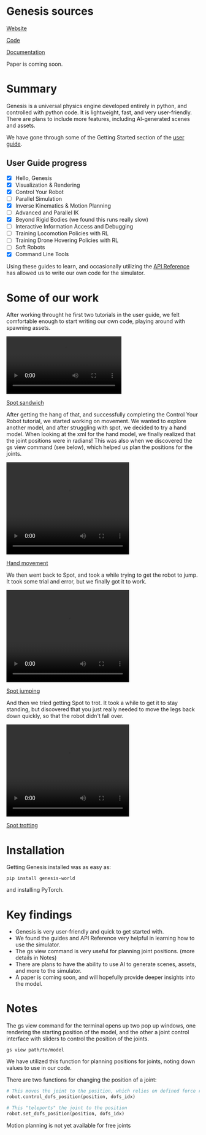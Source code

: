 # Genesis sources
[Website](https://genesis-embodied-ai.github.io/)

[Code](https://github.com/Genesis-Embodied-AI/Genesis)

[Documentation](https://genesis-world.readthedocs.io/en/latest/)

Paper is coming soon.

# Summary
Genesis is a universal physics engine developed entirely in python, and controlled with python code. It is lightweight, fast, and very user-friendly. There are plans to include more features, including AI-generated scenes and assets.

We have gone through some of the Getting Started section of the [user guide](https://genesis-world.readthedocs.io/en/latest/user_guide/index.html).

## User Guide progress
- [x] Hello, Genesis
- [x] Visualization & Rendering
- [x] Control Your Robot
- [ ] Parallel Simulation
- [x] Inverse Kinematics & Motion Planning
- [ ] Advanced and Parallel IK
- [x] Beyond Rigid Bodies (we found this runs really slow)
- [ ] Interactive Information Access and Debugging
- [ ] Training Locomotion Policies with RL
- [ ] Training Drone Hovering Policies with RL
- [ ] Soft Robots
- [x] Command Line Tools

Using these guides to learn, and occasionally utilizing the [API Reference](https://genesis-world.readthedocs.io/en/latest/api_reference/index.html) has allowed us to write our own code for the simulator.

# Some of our work
After working throught he first two tutorials in the user guide, we felt comfortable enough to start writing our own code, playing around with spawning assets.

<!-- <video src="../genesis/picsAndVids/spotSandwich.mp4" width="320" height="240" controls></video> -->
![Spot sandwich](../genesis/picsAndVids/spotSandwich.mp4)

[Spot sandwich](../genesis/tested/spotSandwich.py)


After getting the hang of that, and successfully completing the Control Your Robot tutorial, we started working on movement. We wanted to explore another model, and after struggling with spot, we decided to try a hand model.
When looking at the xml for the hand model, we finally realized that the joint positions were in radians!
This was also when we discovered the gs view command (see below), which helped us plan the positions for the joints.

<video src="../genesis/picsAndVids/handTest2.mp4" width="320" height="240" controls></video>

[Hand movement](../genesis/tested/handTest2.py)

We then went back to Spot, and took a while trying to get the robot to jump. It took some trial and error, but we finally got it to work.

<video src="../genesis/picsAndVids/jump.mp4" width="320" height="240" controls></video>

[Spot jumping](../genesis/tested/jumpSpot.py)

And then we tried getting Spot to trot. It took a while to get it to stay standing, but discovered that you just really needed to move the legs back down quickly, so that the robot didn't fall over.

<video src="../genesis/picsAndVids/spotTrot1.mp4" width="320" height="240" controls></video>

[Spot trotting](../genesis/tested/spotTrot1.py)


# Installation
Getting Genesis installed was as easy as:
```
pip install genesis-world
```
and installing PyTorch.

# Key findings
- Genesis is very user-friendly and quick to get started with.
- We found the guides and API Reference very helpful in learning how to use the simulator.
- The gs view command is very useful for planning joint positions. (more details in Notes)
- There are plans to have the ability to use AI to generate scenes, assets, and more to the simulator.
- A paper is coming soon, and will hopefully provide deeper insights into the model.

# Notes
The gs view command for the terminal opens up two pop up windows, one rendering the starting position of the model, and the other a joint control interface with sliders to control the position of the joints.
```
gs view path/to/model
```
We have utilized this function for planning positions for joints, noting down values to use in our code.

There are two functions for changing the position of a joint:
``` python
# This moves the joint to the position, which relies on defined force ranges
robot.control_dofs_position(position, dofs_idx)

# This "teleports" the joint to the position
robot.set_dofs_position(position, dofs_idx)
```

Motion planning is not yet available for free joints